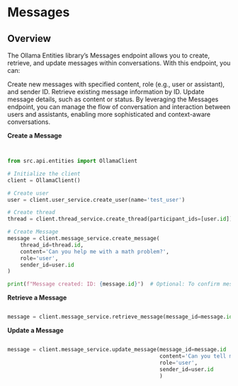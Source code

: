 # Messages

## Overview
The Ollama Entities library’s Messages endpoint allows you to create, retrieve, and update messages within conversations. With this endpoint, you can:

Create new messages with specified content, role (e.g., user or assistant), and sender ID.
Retrieve existing message information by ID.
Update message details, such as content or status.
By leveraging the Messages endpoint, you can manage the flow of conversation and interaction between users and assistants, enabling more sophisticated and context-aware conversations.


**Create a Message**

```python


from src.api.entities import OllamaClient

# Initialize the client
client = OllamaClient()

# Create user
user = client.user_service.create_user(name='test_user')

# Create thread
thread = client.thread_service.create_thread(participant_ids=[user.id])

# Create Message
message = client.message_service.create_message(
    thread_id=thread.id,
    content='Can you help me with a math problem?',
    role='user',
    sender_id=user.id
)

print(f"Message created: ID: {message.id}")  # Optional: To confirm message creation

```


**Retrieve a Message**
```python

message = client.message_service.retrieve_message(message_id=message.id)


```


**Update a Message**
```python

message = client.message_service.update_message(message_id=message.id
                                                content='Can you tell me more?',
                                                role='user',
                                                sender_id=user.id
                                                )


```









